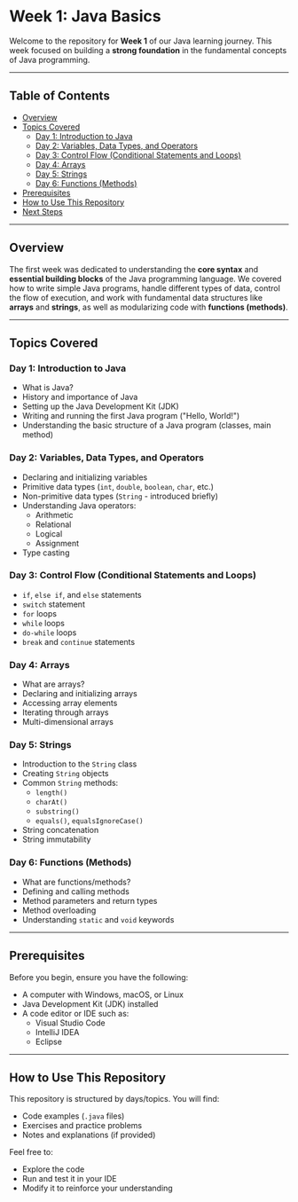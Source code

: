 # Week 1: Java Basics

Welcome to the repository for **Week 1** of our Java learning journey. This week focused on building a **strong foundation** in the fundamental concepts of Java programming.

---

## Table of Contents
- [Overview](#overview)
- [Topics Covered](#topics-covered)
  - [Day 1: Introduction to Java](#day-1-introduction-to-java)
  - [Day 2: Variables, Data Types, and Operators](#day-2-variables-data-types-and-operators)
  - [Day 3: Control Flow (Conditional Statements and Loops)](#day-3-control-flow-conditional-statements-and-loops)
  - [Day 4: Arrays](#day-4-arrays)
  - [Day 5: Strings](#day-5-strings)
  - [Day 6: Functions (Methods)](#day-6-functions-methods)
- [Prerequisites](#prerequisites)
- [How to Use This Repository](#how-to-use-this-repository)
- [Next Steps](#next-steps)

---

## Overview

The first week was dedicated to understanding the **core syntax** and **essential building blocks** of the Java programming language. We covered how to write simple Java programs, handle different types of data, control the flow of execution, and work with fundamental data structures like **arrays** and **strings**, as well as modularizing code with **functions (methods)**.

---

## Topics Covered

### Day 1: Introduction to Java
- What is Java?
- History and importance of Java
- Setting up the Java Development Kit (JDK)
- Writing and running the first Java program ("Hello, World!")
- Understanding the basic structure of a Java program (classes, main method)

### Day 2: Variables, Data Types, and Operators
- Declaring and initializing variables
- Primitive data types (`int`, `double`, `boolean`, `char`, etc.)
- Non-primitive data types (`String` - introduced briefly)
- Understanding Java operators:
  - Arithmetic
  - Relational
  - Logical
  - Assignment
- Type casting

### Day 3: Control Flow (Conditional Statements and Loops)
- `if`, `else if`, and `else` statements
- `switch` statement
- `for` loops
- `while` loops
- `do-while` loops
- `break` and `continue` statements

### Day 4: Arrays
- What are arrays?
- Declaring and initializing arrays
- Accessing array elements
- Iterating through arrays
- Multi-dimensional arrays

### Day 5: Strings
- Introduction to the `String` class
- Creating `String` objects
- Common `String` methods:
  - `length()`
  - `charAt()`
  - `substring()`
  - `equals()`, `equalsIgnoreCase()`
- String concatenation
- String immutability

### Day 6: Functions (Methods)
- What are functions/methods?
- Defining and calling methods
- Method parameters and return types
- Method overloading
- Understanding `static` and `void` keywords

---

## Prerequisites

Before you begin, ensure you have the following:
- A computer with Windows, macOS, or Linux
- Java Development Kit (JDK) installed
- A code editor or IDE such as:
  - Visual Studio Code
  - IntelliJ IDEA
  - Eclipse

---

## How to Use This Repository

This repository is structured by days/topics. You will find:
- Code examples (`.java` files)
- Exercises and practice problems
- Notes and explanations (if provided)

Feel free to:
- Explore the code
- Run and test it in your IDE
- Modify it to reinforce your understanding

